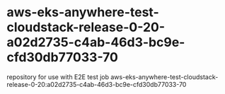 # aws-eks-anywhere-test-cloudstack-release-0-20-a02d2735-c4ab-46d3-bc9e-cfd30db77033-70
repository for use with E2E test job aws-eks-anywhere-test-cloudstack-release-0-20:a02d2735-c4ab-46d3-bc9e-cfd30db77033-70
